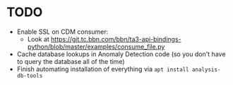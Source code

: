 # TODO
  * Enable SSL on CDM consumer:
    * Look at https://git.tc.bbn.com/bbn/ta3-api-bindings-python/blob/master/examples/consume_file.py
  * Cache database lookups in Anomaly Detection code (so you don't have to query the database all of the time)
  * Finish automating installation of everything via `apt install analysis-db-tools`

